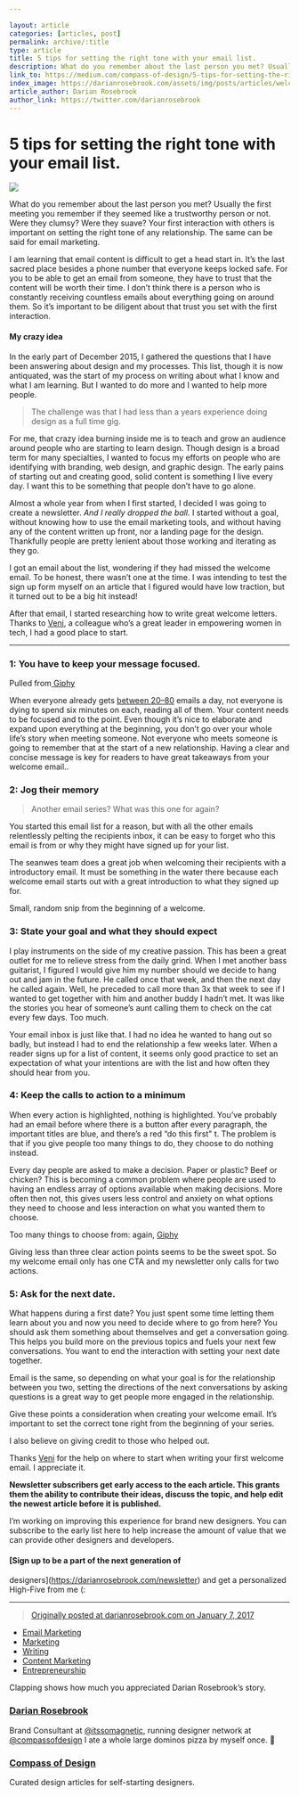 ```yaml
---

layout: article 
categories: [articles, post]
permalink: archive/:title
type: article
title: 5 tips for setting the right tone with your email list.
description: What do you remember about the last person you met? Usually the first meeting you remember if they seemed like a trustworthy person or not. Were they clumsy? Were they suave? Your first interaction with others is important on setting the right tone of any relationship. The same can be said for email marketing.
link_to: https://medium.com/compass-of-design/5-tips-for-setting-the-right-tone-with-your-email-list-93a5afbb8d8b
index_image: https://darianrosebrook.com/assets/img/posts/articles/welcome-email/welcome-email.png
article_author: Darian Rosebrook
author_link: https://twitter.com/darianrosebrook
---
```

# 5 tips for setting the right tone with your email list.

![](https://cdn-images-1.medium.com/max/800/1*6icFYlEErr0Q_6lZJLZfVQ.png)

What do you remember about the last person you met? Usually the first meeting
you remember if they seemed like a trustworthy person or not. Were they clumsy?
Were they suave? Your first interaction with others is important on setting the
right tone of any relationship. The same can be said for email marketing.

I am learning that email content is difficult to get a head start in. It’s the
last sacred place besides a phone number that everyone keeps locked safe. For
you to be able to get an email from someone, they have to trust that the content
will be worth their time. I don’t think there is a person who is constantly
receiving countless emails about everything going on around them. So it’s
important to be diligent about that trust you set with the first interaction.

#### My crazy idea

In the early part of December 2015, I gathered the questions that I have been
answering about design and my processes. This list, though it is now antiquated,
was the start of my process on writing about what I know and what I am learning.
But I wanted to do more and I wanted to help more people.

> The challenge was that I had less than a years experience doing design as a full
> time gig.

For me, that crazy idea burning inside me is to teach and grow an audience
around people who are starting to learn design. Though design is a broad term
for many specialties, I wanted to focus my efforts on people who are identifying
with branding, web design, and graphic design. The early pains of starting out
and creating good, solid content is something I live every day. I want this to
be something that people don’t have to go alone.

Almost a whole year from when I first started, I decided I was going to create a
newsletter. *And I really dropped the ball.* I started without a goal, without
knowing how to use the email marketing tools, and without having any of the
content written up front, nor a landing page for the design. Thankfully people
are pretty lenient about those working and iterating as they go.

I got an email about the list, wondering if they had missed the welcome email.
To be honest, there wasn’t one at the time. I was intending to test the sign up
form myself on an article that I figured would have low traction, but it turned
out to be a big hit instead!

After that email, I started researching how to write great welcome letters.
Thanks to [Veni](https://twitter.com/venikunche), a colleague who’s a great
leader in empowering women in tech, I had a good place to start.

*****

### 1: You have to keep your message focused.

<span class="figcaption_hack">Pulled from[ Giphy](http://giphy.com/gifs/too-14qoYVhZCDX0L6)</span>

When everyone already gets [between
20–80](https://www.textrequest.com/blog/how-many-emails-do-people-get-every-day/)
emails a day, not everyone is dying to spend six minutes on each, reading all of
them. Your content needs to be focused and to the point. Even though it’s nice
to elaborate and expand upon everything at the beginning, you don’t go over your
whole life’s story when meeting someone. Not everyone who meets someone is going
to remember that at the start of a new relationship. Having a clear and concise
message is key for readers to have great takeaways from your welcome email..

### 2: Jog their memory

> Another email series? What was this one for again?

You started this email list for a reason, but with all the other emails
relentlessly pelting the recipients inbox, it can be easy to forget who this
email is from or why they might have signed up for your list.

The seanwes team does a great job when welcoming their recipients with a
introductory email. It must be something in the water there because each welcome
email starts out with a great introduction to what they signed up for.

<span class="figcaption_hack">Small, random snip from the beginning of a welcome.</span>

### 3: State your goal and what they should expect

I play instruments on the side of my creative passion. This has been a great
outlet for me to relieve stress from the daily grind. When I met another bass
guitarist, I figured I would give him my number should we decide to hang out and
jam in the future. He called once that week, and then the next day he called
again. Well, he preceded to call more than 3x that week to see if I wanted to
get together with him and another buddy I hadn’t met. It was like the stories
you hear of someone’s aunt calling them to check on the cat every few days. Too
much.

Your email inbox is just like that. I had no idea he wanted to hang out so
badly, but instead I had to end the relationship a few weeks later. When a
reader signs up for a list of content, it seems only good practice to set an
expectation of what your intentions are with the list and how often they should
hear from you.

### 4: Keep the calls to action to a minimum

When every action is highlighted, nothing is highlighted. You’ve probably had an
email before where there is a button after every paragraph, the important titles
are blue, and there’s a red “do this first" t. The problem is that if you give
people too many things to do, they choose to do nothing instead.

Every day people are asked to make a decision. Paper or plastic? Beef or
chicken? This is becoming a common problem where people are used to having an
endless array of options available when making decisions. More often then not,
this gives users less control and anxiety on what options they need to choose
and less interaction on what you wanted them to choose.

<span class="figcaption_hack">Too many things to choose from: again,
[Giphy](https://media.giphy.com/media/SinzL2715nDOg/giphy.gif)</span>

Giving less than three clear action points seems to be the sweet spot. So my
welcome email only has one CTA and my newsletter only calls for two actions.

### 5: Ask for the next date.

What happens during a first date? You just spent some time letting them learn
about you and now you need to decide where to go from here? You should ask them
something about themselves and get a conversation going. This helps you build
more on the previous topics and fuels your next few conversations. You want to
end the interaction with setting your next date together.

Email is the same, so depending on what your goal is for the relationship
between you two, setting the directions of the next conversations by asking
questions is a great way to get people more engaged in the relationship.

Give these points a consideration when creating your welcome email. It’s
important to set the correct tone right from the beginning of your series.

<span class="figcaption_hack">I also believe on giving credit to those who helped out.</span>

Thanks [Veni](https://twitter.com/venikunche) for the help on where to start
when writing your first welcome email. I appreciate it.

**Newsletter subscribers get early access to the each article. This grants them
the ability to contribute their ideas, discuss the topic, and help edit the
newest article before it is published.**

I’m working on improving this experience for brand new designers. You can
subscribe to the early list here to help increase the amount of value that we
can provide other designers and developers.

#### [Sign up to be a part of the next generation of
designers](https://darianrosebrook.com/newsletter) and get a personalized
High-Five from me (:

*****

> [Originally posted at darianrosebrook.com on January 7,
> 2017](https://darianrosebrook.com/archive/tips-for-first-welcome-email)

* [Email
Marketing](https://read.compassofdesign.com/tagged/email-marketing?source=post)
* [Marketing](https://read.compassofdesign.com/tagged/marketing?source=post)
* [Writing](https://read.compassofdesign.com/tagged/writing?source=post)
* [Content
Marketing](https://read.compassofdesign.com/tagged/content-marketing?source=post)
* [Entrepreneurship](https://read.compassofdesign.com/tagged/entrepreneurship?source=post)

Clapping shows how much you appreciated Darian Rosebrook’s story.

### [Darian Rosebrook](https://read.compassofdesign.com/@darianrosebrook)

Brand Consultant at [@itssomagnetic](http://twitter.com/itssomagnetic), running
designer network at [@compassofdesign](http://twitter.com/compassofdesign) I ate
a whole large dominos pizza by myself once. 🍕

### [Compass of Design](https://read.compassofdesign.com/?source=footer_card)

Curated design articles for self-starting designers.
